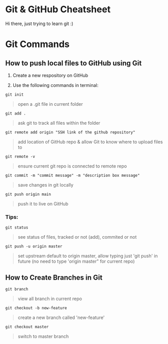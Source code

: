 # Git & GitHub Cheatsheet

Hi there, just trying to learn git :)


# Git Commands
## How to push local files to GitHub using Git 

1. Create a new respository on GitHub

2. Use the following commands in terminal:

``` 
git init 
```
> open a .git file in current folder

``` 
git add .
```
> ask git to track all files within the folder

``` 
git remote add origin "SSH link of the github repository" 
```
> add location of GitHub repo & allow Git to know where to upload files to

``` 
git remote -v 
```
> ensure current git repo is connected to remote repo

``` 
git commit -m "commit message" -m "description box message" 
```
> save changes in git locally

``` 
git push origin main 
```
> push it to live on GitHub

### Tips: 

``` 
git status 
```
> see status of files, tracked or not (add), commited or not

``` 
git push -u origin master 
```
> set upstream default to origin master, allow typing just 'git push' in future (no need to type 'origin master" for current repo)


## How to Create Branches in Git
```
git branch
```
> view all branch in current repo

```
git checkout -b new-feature
```
> create a new branch called 'new-feature'

```
git checkout master
```
> switch to master branch